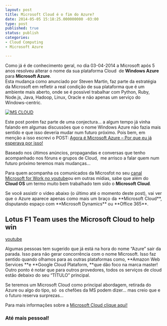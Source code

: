 ```yaml
---
layout: post
title: Microsoft Cloud é o fim do Azure?
date: 2014-05-05 15:18:25.000000000 -03:00
type: post
published: true
status: publish
categories:
- Cloud Computing
- Microsoft Azure

---
```

Como já é de conhecimento geral, no dia 03-04-2014 a Microsoft após 5 anos resolveu alterar o nome da sua plataforma Cloud&#160; de **Windows Azure** para **Microsoft Azure**. <br />Esta mudança como anunciado por Steven Martin, faz parte da estratégia da Microsoft em refletir a real condição de sua plataforma que é um ambiente mais aberto, onde se é possível trabalhar com Python, Ruby, Node.js, Java, Hadoop, Linux, Oracle e não apenas um serviço do Windows-centric.

<a href="http://blob.vitormeriat.com.br/images/2014/05/ms-cloud.png"><img alt="MS CLOUD" src="http://blob.vitormeriat.com.br/images/2014/05/ms-cloud.png" /></a>


Este post porém faz parte de uma conjectura... a algum tempo já vinha falando em algumas discussões que o nome Windows Azure não fazia mais sentido e que isso deveria mudar num futuro próximo. Pois bem, em menção a isso escrevi o POST: <a href="http://vitormeriat.com.br/2014/03/26/agora-microsoft-azure-por-que-eu-j-esperava-por-isso/" target="_blank">Agora é Microsoft Azure – Por que eu já esperava por isso!</a>

Baseado nos últimos anúncios, propagandas e conversas que tenho acompanhado nos fóruns e grupos de Cloud,&#160; me arrisco a falar quem num futuro próximo teremos mais mudanças…

Para quem acompanha os comunicados da Microsfot no seu <a href="https://www.youtube.com/user/MicrosoftSBC" target="_blank">canal Microsoft for Work no youtube</a>ou em outras mídias, sabe que além do **Cloud OS** um termo muito bem trabalhado tem sido o **Microsoft Cloud**.</p>
<p align="justify">Se você assistir o vídeo abaixo (o último até o momento deste post), vai ver que o Azure aparece apenas como mais um braço da **Microsoft Cloud**, disputando espaço com **Microsoft Dynamics** ou **Office 365**.

## Lotus F1 Team uses the Microsoft Cloud to help win

[youtube](https://www.youtube.com/watch?v=rkxJ10PFpHo)

Algumas pessoas tem sugerido que já está na hora do nome “Azure” sair da parada. Isso para não gerar concorrência com o nome Microsoft. Isso faz sentido quando olhamos para as outras plataformas como, **Amazon Web Services **e **Google Cloud Plataform, **que dão foco na marca master! Outro ponto é notar que para outros provedores, todos os serviços de cloud estão debaixo do seu “TÍTULO” principal.

Se teremos um Microsoft Cloud como principal abordagem, retirada do Azure ou algo do tipo, só&#160; os chefões da MS podem dizer… mas creio que e o futuro reserva surprezas… 

Para mais informações sobre a <a href="http://www.microsoft.com/enterprise/MicrosoftCloud" target="_blank">Microsoft Cloud clique aqui!</a>

### Até mais pessoal!
